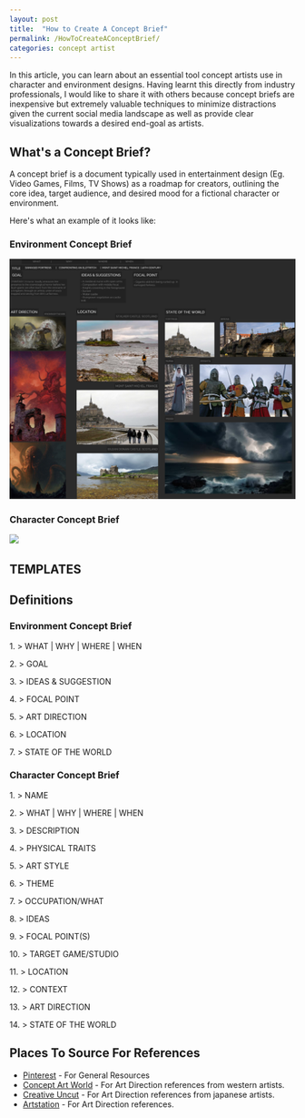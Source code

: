 ```yaml
---
layout: post
title:  "How to Create A Concept Brief"
permalink: /HowToCreateAConceptBrief/
categories: concept artist
---
```


In this article, you can learn about an essential tool concept artists use in character and environment designs. Having learnt this directly from industry professionals, I would like to share it with others because concept briefs are inexpensive but extremely valuable techniques to minimize distractions given the current social media landscape as well as provide clear visualizations towards a desired end-goal as artists.

##  **What's a Concept Brief?**

A concept brief is a document typically used in entertainment design (Eg. Video Games, Films, TV Shows) as a roadmap for creators, outlining the core idea, target audience, and desired mood for a fictional character or environment.

Here's what an example of it looks like:

### Environment Concept Brief
![](img/2024_04_05/env_concept_brief.png)

### Character Concept Brief
![](img/2024_04_05/char_concept_brief.png)

## **TEMPLATES**

## **Definitions**

### Environment Concept Brief

1\. > WHAT | WHY | WHERE | WHEN

2\. > GOAL

3\. > IDEAS & SUGGESTION

4\. > FOCAL POINT

5\. > ART DIRECTION

6\. > LOCATION

7\. > STATE OF THE WORLD

### Character Concept Brief

1\. > NAME

2\. > WHAT | WHY | WHERE | WHEN

3\. > DESCRIPTION

4\. > PHYSICAL TRAITS

5\. > ART STYLE

6\. > THEME

7\. > OCCUPATION/WHAT

8\. > IDEAS

9\. > FOCAL POINT(S)

10\. > TARGET GAME/STUDIO

11\. > LOCATION

12\. > CONTEXT

13\. > ART DIRECTION

14\. > STATE OF THE WORLD

## **Places To Source For References**

- [Pinterest](https://www.pinterest.com/) - For General Resources
- [Concept Art World](https://conceptartworld.com/) - For Art Direction references from western artists.
- [Creative Uncut](https://www.creativeuncut.com/) - For Art Direction references from japanese artists.
- [Artstation](https://www.artstation.com/) - For Art Direction references.

